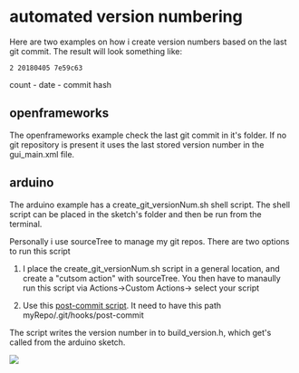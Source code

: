 # automated version numbering

Here are two examples on how i create version numbers based on the last git commit.
The result will look something like:
```
2 20180405 7e59c63
```
count  - date - commit hash

## openframeworks
The openframeworks example check the last git commit in it's folder. If no git repository is present it uses the last stored version number in the gui_main.xml file.

## arduino
The arduino example has a create_git_versionNum.sh shell script. The shell script can be placed in the sketch's folder and then be run from the terminal.

Personally i use sourceTree to manage my git repos. There are two options to run this script
1. I place the create_git_versionNum.sh script in a general location, and create a "cutsom action" with sourceTree. You then have to manaully run this script via Actions->Custom Actions-> select your script

2. Use this [post-commit script](https://github.com/antimodular/version-numbers/blob/master/versionNum_arduino/git/hooks/post-commit). It need to have this path myRepo/.git/hooks/post-commit

The script writes the version number in to build_version.h, which get's called from the arduino sketch.

![](https://github.com/antimodular/version-numbers/images/hook.png)
